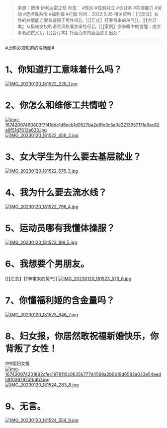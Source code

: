 > 来源：微博 伊利达雷之怒
> 标签： #性别 #性别对立  #合订本 #共情能力 #劳动 #选择性共情 #福利姬 #打脸
> 时间：2022.9.28
> 相关资料：[[【反驳】女性的共情能力要普遍强于男性吗]]，[[【汇总】打拳带来的戾气]]，[[【合订本】从极端女权的语言风格看女拳特征]]，[[【案例】女拳眼中的觉醒：成大事者必弑父]]，[[【合订本】扑面而来的画面感]]
> 出处：
***
#上网必须知道的名场面#
# 1、你知道打工意味着什么吗？
[![IMG_20230120_181522_228_1.jpg](https://raw.githubusercontent.com/bluntvoice/mypic/main/IMG_20230120_181522_228_1.jpg)](https://raw.githubusercontent.com/bluntvoice/mypic/main/IMG_20230120_181522_228_1.jpg)
# 2、你怎么和维修工共情啦？
[![img-16742097460803f7f4fdde1d6ecb1d0527ba2e6fe3c5a0e221395717fa9ac82a9f51d7613e630.jpg](https://raw.githubusercontent.com/bluntvoice/mypic/main/img-16742097460803f7f4fdde1d6ecb1d0527ba2e6fe3c5a0e221395717fa9ac82a9f51d7613e630.jpg)](https://raw.githubusercontent.com/bluntvoice/mypic/main/img-16742097460803f7f4fdde1d6ecb1d0527ba2e6fe3c5a0e221395717fa9ac82a9f51d7613e630.jpg)
[![IMG_20230120_181522_459_2.jpg](https://raw.githubusercontent.com/bluntvoice/mypic/main/IMG_20230120_181522_459_2.jpg)](https://raw.githubusercontent.com/bluntvoice/mypic/main/IMG_20230120_181522_459_2.jpg)
# 3、女大学生为什么要去基层就业？
[![IMG_20230120_181522_676_3.jpg](https://raw.githubusercontent.com/bluntvoice/mypic/main/IMG_20230120_181522_676_3.jpg)](https://raw.githubusercontent.com/bluntvoice/mypic/main/IMG_20230120_181522_676_3.jpg)
# 4、我为什么要去流水线？ 
[![IMG_20230120_181522_796_4.jpg](https://raw.githubusercontent.com/bluntvoice/mypic/main/IMG_20230120_181522_796_4.jpg)](https://raw.githubusercontent.com/bluntvoice/mypic/main/IMG_20230120_181522_796_4.jpg)
# 5、运动员哪有我懂体操服？  
[![IMG_20230120_181523_199_5.jpg](https://raw.githubusercontent.com/bluntvoice/mypic/main/IMG_20230120_181523_199_5.jpg)](https://raw.githubusercontent.com/bluntvoice/mypic/main/IMG_20230120_181523_199_5.jpg)
# 6、我想要个男朋友。 
[[【汇总】打拳带来的戾气]]
[![IMG_20230120_181523_573_6.jpg](https://raw.githubusercontent.com/bluntvoice/mypic/main/IMG_20230120_181523_573_6.jpg)](https://raw.githubusercontent.com/bluntvoice/mypic/main/IMG_20230120_181523_573_6.jpg)
# 7、你懂福利姬的含金量吗？
[![IMG_20230120_181523_846_7.jpg](https://raw.githubusercontent.com/bluntvoice/mypic/main/IMG_20230120_181523_846_7.jpg)](https://raw.githubusercontent.com/bluntvoice/mypic/main/IMG_20230120_181523_846_7.jpg)
# 8、妇女报，你居然敢祝福新婚快乐，你背叛了女性！  
#中国妇女报 
[![img-167420974231892cfec1978110c0835b777d4598a2b9b19d6582a033e54eed59f0397974fb4b7.jpg](https://raw.githubusercontent.com/bluntvoice/mypic/main/img-167420974231892cfec1978110c0835b777d4598a2b9b19d6582a033e54eed59f0397974fb4b7.jpg)](https://raw.githubusercontent.com/bluntvoice/mypic/main/img-167420974231892cfec1978110c0835b777d4598a2b9b19d6582a033e54eed59f0397974fb4b7.jpg)
[![IMG_20230120_181524_283_8.jpg](https://raw.githubusercontent.com/bluntvoice/mypic/main/IMG_20230120_181524_283_8.jpg)](https://raw.githubusercontent.com/bluntvoice/mypic/main/IMG_20230120_181524_283_8.jpg)
# 9、无言。
[![IMG_20230120_181524_554_9.jpg](https://raw.githubusercontent.com/bluntvoice/mypic/main/IMG_20230120_181524_554_9.jpg)](https://raw.githubusercontent.com/bluntvoice/mypic/main/IMG_20230120_181524_554_9.jpg)
